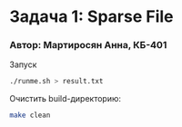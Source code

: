 # Задача 1: Sparse File
### Автор: Мартиросян Анна, КБ-401

Запуск 
```bash
./runme.sh > result.txt
```

Очистить build-директорию:
```bash 
make clean
```
